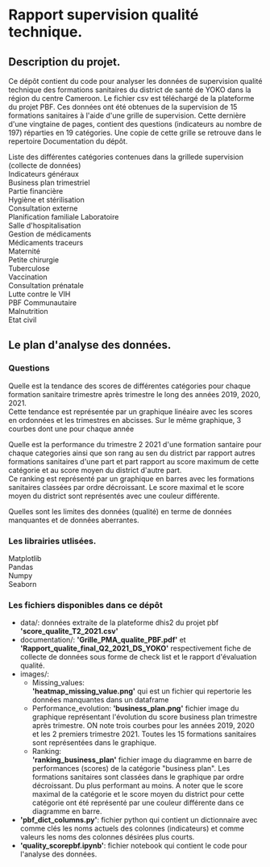 # Rapport supervision qualité technique.


## Description du projet.
Ce dépôt contient du code pour analyser les données de supervision qualité technique des formations sanitaires du district de santé de YOKO dans la région du centre Cameroon. Le fichier csv est téléchargé de la plateforme du projet PBF. Ces données ont été obtenues de la supervision de 15 formations sanitaires à l'aide d'une grille de supervision. Cette dernière d'une vingtaine de pages, contient des questions (indicateurs au nombre de 197) réparties en 19 catégories. Une copie de cette grille se retrouve dans le repertoire Documentation du dépôt.

Liste des différentes catégories contenues dans la grillede supervision (collecte de données)           
Indicateurs généraux    
Business plan trimestriel   
Partie financière   
Hygiène et stérilisation    
Consultation externe     
Planification familiale
Laboratoire   
Salle d'hospitalisation   
Gestion de médicaments   
Médicaments traceurs   
Maternité   
Petite chirurgie      
Tuberculose     
Vaccination    
Consultation prénatale    
Lutte contre le VIH    
PBF Communautaire   
Malnutrition   
Etat civil



## Le plan d'analyse des données.

### Questions

Quelle est la tendance des scores de différentes catégories pour chaque formation sanitaire trimestre après trimestre le long des années 2019, 2020, 2021.    
Cette tendance est représentée par un graphique linéaire avec les scores en ordonnées et les trimestres en abcisses. Sur le même graphique, 3 courbes dont une pour chaque année

Quelle est la performance du trimestre 2 2021 d'une formation santaire pour chaque categories ainsi que son rang au sen du district par rapport autres formations sanitaires d'une part et part rapport au score maximum de cette catégorie et au score moyen du district d'autre part.        
Ce ranking est représenté par un graphique en barres avec les formations sanitaires classées par ordre décroissant. Le score maximal et le score moyen du district sont représentés avec une couleur différente.

Quelles sont les limites des données (qualité) en terme de données manquantes et de données aberrantes.


### Les librairies utlisées.
Matplotlib    
Pandas       
Numpy      
Seaborn    

### Les fichiers disponibles dans ce dépôt      
- data/: données extraite de la plateforme dhis2 du projet pbf **'score_qualite_T2_2021.csv'**
- documentation/: **'Grille_PMA_qualite_PBF.pdf'** et **'Rapport_qualite_final_Q2_2021_DS_YOKO'** respectivement fiche de collecte de données sous forme de check list et le rapport d'évaluation qualité.        
- images/:
    - Missing_values:    
    **'heatmap_missing_value.png'** qui est un fichier qui repertorie les données manquantes dans un dataframe
    - Performance_evolution: 
    **'business_plan.png'** fichier image du graphique représentant l'évolution du score business plan trimestre après trimestre. ON note trois courbes pour les années 2019, 2020 et les 2 premiers trimestre 2021. Toutes les 15 formations sanitaires sont représentées dans le graphique.
    - Ranking:      
    **'ranking_business_plan'** fichier image du diagramme en barre de performances (scores) de la catégorie "business plan". Les formations sanitaires sont classées dans le graphique par ordre décroissant. Du plus performant au moins. A noter que le score maximal de la catégorie et le score moyen du district pour cette catégorie ont été représenté par une couleur différente dans ce diagramme en barre.
- **'pbf_dict_columns.py'**: fichier python qui contient un dictionnaire avec comme clés les noms actuels des colonnes (indicateurs) et comme valeurs les noms des colonnes désirées plus courts.
- **'quality_scorepbf.ipynb'**: fichier notebook qui contient le code pour l'analyse des données.

